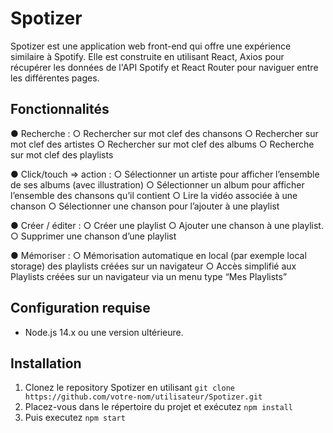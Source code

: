 # Spotizer

Spotizer est une application web front-end qui offre une expérience similaire à Spotify. Elle est construite en utilisant React, Axios pour récupérer les données de l'API Spotify et React Router pour naviguer entre les différentes pages.

## Fonctionnalités

● Recherche :
○ Rechercher sur mot clef des chansons
○ Rechercher sur mot clef des artistes
○ Rechercher sur mot clef des albums
○ Recherche sur mot clef des playlists

● Click/touch => action :
○ Sélectionner un artiste pour afficher l’ensemble de ses albums (avec
illustration)
○ Sélectionner un album pour afficher l’ensemble des chansons qu’il contient
○ Lire la vidéo associée à une chanson
○ Sélectionner une chanson pour l’ajouter à une playlist

● Créer / éditer :
○ Créer une playlist
○ Ajouter une chanson à une playlist.
○ Supprimer une chanson d’une playlist

● Mémoriser :
○ Mémorisation automatique en local (par exemple local storage) des playlists
créées sur un navigateur
○ Accès simplifié aux Playlists créées sur un navigateur via un menu type “Mes
Playlists”

## Configuration requise

- Node.js 14.x ou une version ultérieure.

## Installation

1. Clonez le repository Spotizer en utilisant `git clone https://github.com/votre-nom/utilisateur/Spotizer.git`
2. Placez-vous dans le répertoire du projet et exécutez `npm install`
3. Puis executez `npm start`

